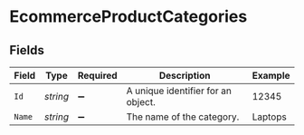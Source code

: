 # EcommerceProductCategories


## Fields

| Field                              | Type                               | Required                           | Description                        | Example                            |
| ---------------------------------- | ---------------------------------- | ---------------------------------- | ---------------------------------- | ---------------------------------- |
| `Id`                               | *string*                           | :heavy_minus_sign:                 | A unique identifier for an object. | 12345                              |
| `Name`                             | *string*                           | :heavy_minus_sign:                 | The name of the category.          | Laptops                            |